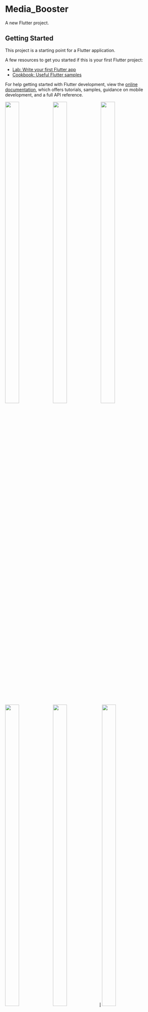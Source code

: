 # Media_Booster

A new Flutter project.

## Getting Started

This project is a starting point for a Flutter application.

A few resources to get you started if this is your first Flutter project:

- [Lab: Write your first Flutter app](https://docs.flutter.dev/get-started/codelab)
- [Cookbook: Useful Flutter samples](https://docs.flutter.dev/cookbook)

For help getting started with Flutter development, view the
[online documentation](https://docs.flutter.dev/), which offers tutorials,
samples, guidance on mobile development, and a full API reference.
<p>
  <img src="https://github.com/userravina/Media_Booster/assets/120082785/3a5732cd-5979-44e0-b693-5e28b58d931c" height="50%" width="30%">
  <img src="https://github.com/userravina/Media_Booster/assets/120082785/d89749bf-4a98-484f-8f7d-eb70df301ed5"  height="50%" width="30%">
  <img src="https://github.com/userravina/Media_Booster/assets/120082785/a367e55b-1d1d-41e8-8f6c-2c421b731b02" height="50%" width="30%">
  <img src="https://github.com/userravina/Media_Booster/assets/120082785/03d16549-43d1-433b-8e0c-88421869f7c1"  height="50%" width="30%">
  <img src="https://github.com/userravina/Media_Booster/assets/120082785/04ee3303-2460-4e65-b026-d1f67453ed12"  height="50%" width="30%">l̥
  <img src="https://github.com/userravina/Media_Booster/assets/120082785/b6468e19-42b7-40b9-84a6-48a59cab62ad" height="50%" width="30%">
  <img src="https://github.com/userravina/Media_Booster/assets/120082785/7a3fd27a-4fc6-451f-b8c7-eb5e39ff0a19"  height="50%" width="30%">
  <img src="https://github.com/userravina/Media_Booster/assets/120082785/cd3e5506-28ca-4252-bc40-f7e2759136af" height="50%" width="30%">
  <img src="https://github.com/userravina/Media_Booster/assets/120082785/2573a684-8a18-43fd-bdda-806961d01b7e"  height="50%" width="30%">
  <img src="https://github.com/userravina/Media_Booster/assets/120082785/70f7053e-4782-41e5-978c-7e011b17c4c5"  height="50%" width="30%">
  <img src="https://github.com/userravina/Media_Booster/assets/120082785/fe268799-d525-4537-8b5b-ff7235611c5f" height="50%" width="30%">
  <img src="https://github.com/userravina/Media_Booster/assets/120082785/8b0313e9-596a-4b27-b8e2-6d77a7583305"  height="50%" width="30%">
  <img src="https://github.com/userravina/Media_Booster/assets/120082785/3307dc4d-0cf4-4cae-aeb0-b7ccc9237867"  height="50%" width="30%">
  
<video src = "https://github.com/userravina/Media_Booster/assets/120082785/9f0bd25b-1efa-4f21-9f54-fd180a3e2d46" height="1150px" width="351px">
    </video>
</p>
















